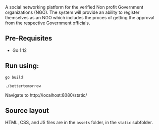 A social networking platform for the verified Non profit Government organizations (NGO). The system will provide an ability to register themselves as an NGO which includes the proces of getting the approval from the respective Government officials.

## Pre-Requisites
* Go 1.12

## Run using:

    go build

    ./bettertomorrow

Navigate to http://localhost:8080/static/

## Source layout

HTML, CSS, and JS files are in the `assets` folder, in the `static` subfolder.
